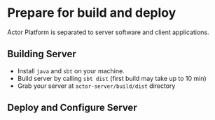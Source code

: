 # Prepare for build and deploy

Actor Platform is separated to server software and client applications.

## Building Server

* Install ```java``` and ```sbt``` on your machine.
* Build server by calling ```sbt dist``` (first build may take up to 10 min)
* Grab your server at ```actor-server/build/dist``` directory

## Deploy and Configure Server
